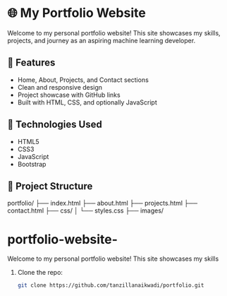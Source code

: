 # 🌐 My Portfolio Website

Welcome to my personal portfolio website! This site showcases my skills, projects, and journey as an aspiring machine learning developer.

## 🚀 Features

- Home, About, Projects, and Contact sections
- Clean and responsive design
- Project showcase with GitHub links
- Built with HTML, CSS, and optionally JavaScript

## 🔧 Technologies Used

- HTML5
- CSS3
- JavaScript 
- Bootstrap 

## 📁 Project Structure
portfolio/
├── index.html
├── about.html
├── projects.html
├── contact.html
├── css/
│ └── styles.css
├── images/
# portfolio-website-
Welcome to my personal portfolio website! This site showcases my skills

1. Clone the repo:
   ```bash
   git clone https://github.com/tanzillanaikwadi/portfolio.git

